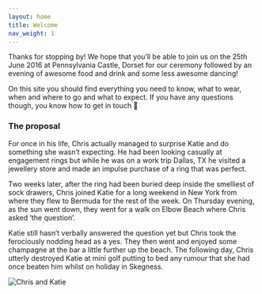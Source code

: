 ```yaml
--- 
layout: home 
title: Welcome
nav_weight: 1
---
```


Thanks for stopping by! We hope that you’ll be able to join us on the 25th June 2016 at Pennsylvania Castle, Dorset for our ceremony followed by an evening of awesome food and drink and some less awesome dancing!

On this site you should find everything you need to know, what to wear, when and where to go and what to expect. If you have any questions though, you know how to get in touch 🙂

### The proposal

For once in his life, Chris actually managed to surprise Katie and do something she wasn’t expecting. He had been looking casually at engagement rings but while he was on a work trip Dallas, TX he visited a jewellery store and made an impulse purchase of a ring that was perfect.

Two weeks later, after the ring had been buried deep inside the smelliest of sock drawers, Chris joined Katie for a long weekend in New York from where they flew to Bermuda for the rest of the week. On Thursday evening, as the sun went down, they went for a walk on Elbow Beach where Chris asked ‘the question’.

Katie still hasn’t verbally answered the question yet but Chris took the ferociously nodding head as a yes. They then went and enjoyed some champagne at the bar a little further up the beach. The following day, Chris utterly destroyed Katie at mini golf putting to bed any rumour that she had once beaten him whilst on holiday in Skegness.
			
<img class="size-medium wp-image-28 aligncenter" src="images/IMG_20150514_190228-300x225.jpg" alt="Chris and Katie" width="300" height="225" srcset="images/IMG_20150514_190228-300x225.jpg 300w, images/IMG_20150514_190228-1024x768.jpg 1024w" sizes="(max-width: 300px) 100vw, 300px" />

